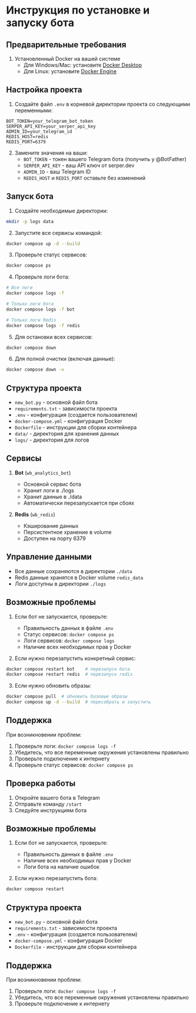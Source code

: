 # Инструкция по установке и запуску бота

## Предварительные требования

1. Установленный Docker на вашей системе
   - Для Windows/Mac: установите [Docker Desktop](https://www.docker.com/products/docker-desktop)
   - Для Linux: установите [Docker Engine](https://docs.docker.com/engine/install/)

## Настройка проекта

1. Создайте файл `.env` в корневой директории проекта со следующими переменными:
```
BOT_TOKEN=your_telegram_bot_token
SERPER_API_KEY=your_serper_api_key
ADMIN_ID=your_telegram_id
REDIS_HOST=redis
REDIS_PORT=6379
```

2. Замените значения на ваши:
   - `BOT_TOKEN` - токен вашего Telegram бота (получить у @BotFather)
   - `SERPER_API_KEY` - ваш API ключ от serper.dev
   - `ADMIN_ID` - ваш Telegram ID
   - `REDIS_HOST` и `REDIS_PORT` оставьте без изменений

## Запуск бота

1. Создайте необходимые директории:
```bash
mkdir -p logs data
```

2. Запустите все сервисы командой:
```bash
docker compose up -d --build
```

3. Проверьте статус сервисов:
```bash
docker compose ps
```

4. Проверьте логи бота:
```bash
# Все логи
docker compose logs -f

# Только логи бота
docker compose logs -f bot

# Только логи Redis
docker compose logs -f redis
```

5. Для остановки всех сервисов:
```bash
docker compose down
```

6. Для полной очистки (включая данные):
```bash
docker compose down -v
```

## Структура проекта

- `new_bot.py` - основной файл бота
- `requirements.txt` - зависимости проекта
- `.env` - конфигурация (создается пользователем)
- `docker-compose.yml` - конфигурация Docker
- `Dockerfile` - инструкции для сборки контейнера
- `data/` - директория для хранения данных
- `logs/` - директория для логов

## Сервисы

1. **Bot** (`wb_analytics_bot`)
   - Основной сервис бота
   - Хранит логи в ./logs
   - Хранит данные в ./data
   - Автоматически перезапускается при сбоях

2. **Redis** (`wb_redis`)
   - Кэширование данных
   - Персистентное хранение в volume
   - Доступен на порту 6379

## Управление данными

- Все данные сохраняются в директории `./data`
- Redis данные хранятся в Docker volume `redis_data`
- Логи доступны в директории `./logs`

## Возможные проблемы

1. Если бот не запускается, проверьте:
   - Правильность данных в файле `.env`
   - Статус сервисов: `docker compose ps`
   - Логи сервисов: `docker compose logs`
   - Наличие всех необходимых прав у Docker

2. Если нужно перезапустить конкретный сервис:
```bash
docker compose restart bot    # перезапуск бота
docker compose restart redis  # перезапуск redis
```

3. Если нужно обновить образы:
```bash
docker compose pull  # обновить базовые образы
docker compose up -d --build  # пересобрать и запустить
```

## Поддержка

При возникновении проблем:
1. Проверьте логи: `docker compose logs -f`
2. Убедитесь, что все переменные окружения установлены правильно
3. Проверьте подключение к интернету
4. Проверьте статус сервисов: `docker compose ps`

## Проверка работы

1. Откройте вашего бота в Telegram
2. Отправьте команду `/start`
3. Следуйте инструкциям бота

## Возможные проблемы

1. Если бот не запускается, проверьте:
   - Правильность данных в файле `.env`
   - Наличие всех необходимых прав у Docker
   - Логи бота на наличие ошибок

2. Если нужно перезапустить бота:
```bash
docker compose restart
```

## Структура проекта

- `new_bot.py` - основной файл бота
- `requirements.txt` - зависимости проекта
- `.env` - конфигурация (создается пользователем)
- `docker-compose.yml` - конфигурация Docker
- `Dockerfile` - инструкции для сборки контейнера

## Поддержка

При возникновении проблем:
1. Проверьте логи: `docker compose logs -f`
2. Убедитесь, что все переменные окружения установлены правильно
3. Проверьте подключение к интернету 